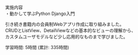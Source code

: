 実施内容  
・動かして学ぶPython Django入門

引き続き書籍内の会員制Webアプリ作成に取り組みました。  
CRUDとListView、DetailViewなどの基本的なビューの理解から、  
カスタムユーザモデルなど少し応用的なものまで学びました。  

学習時間: 5時間 (累計: 335時間)